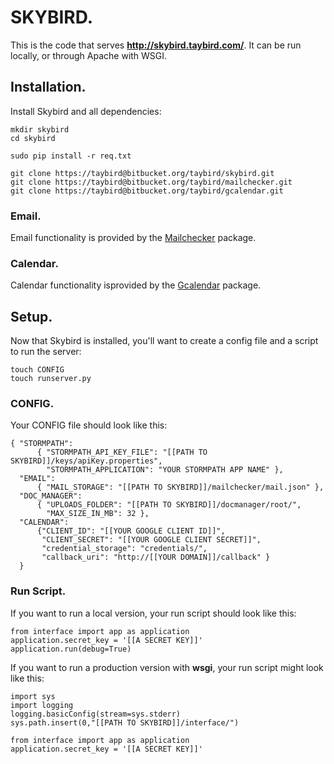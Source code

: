 # SKYBIRD.
This is the code that serves **http://skybird.taybird.com/**. It can
be run locally, or through Apache with WSGI.

## Installation.
Install Skybird and all dependencies:

    mkdir skybird
    cd skybird

    sudo pip install -r req.txt

    git clone https://taybird@bitbucket.org/taybird/skybird.git
    git clone https://taybird@bitbucket.org/taybird/mailchecker.git
    git clone https://taybird@bitbucket.org/taybird/gcalendar.git

### Email.
Email functionality is provided by the [Mailchecker](https://bitbucket.org/taybird/mailchecker) package.

### Calendar.
Calendar functionality isprovided by the [Gcalendar](https://bitbucket.org/taybird/gcalendar) package.

## Setup.
Now that Skybird is installed, you'll want to create a config
file and a script to run the server:

    touch CONFIG
    touch runserver.py

### CONFIG.
Your CONFIG file should look like this:

    { "STORMPATH":
          { "STORMPATH_API_KEY_FILE": "[[PATH TO SKYBIRD]]/keys/apiKey.properties",
            "STORMPATH_APPLICATION": "YOUR STORMPATH APP NAME" },
      "EMAIL":
          { "MAIL_STORAGE": "[[PATH TO SKYBIRD]]/mailchecker/mail.json" },
      "DOC_MANAGER":
          { "UPLOADS_FOLDER": "[[PATH TO SKYBIRD]]/docmanager/root/",
            "MAX_SIZE_IN_MB": 32 },
      "CALENDAR":
          {"CLIENT_ID": "[[YOUR GOOGLE CLIENT ID]]",
           "CLIENT_SECRET": "[[YOUR GOOGLE CLIENT SECRET]]",
           "credential_storage": "credentials/",
           "callback_uri": "http://[[YOUR DOMAIN]]/callback" }
      }

### Run Script.
If you want to run a local version, your run script should look like this:

    from interface import app as application
    application.secret_key = '[[A SECRET KEY]]'
    application.run(debug=True)

If you want to run a production version with **wsgi**, your run script might look like this:

    import sys
    import logging
    logging.basicConfig(stream=sys.stderr)
    sys.path.insert(0,"[[PATH TO SKYBIRD]]/interface/")

    from interface import app as application
    application.secret_key = '[[A SECRET KEY]]'
